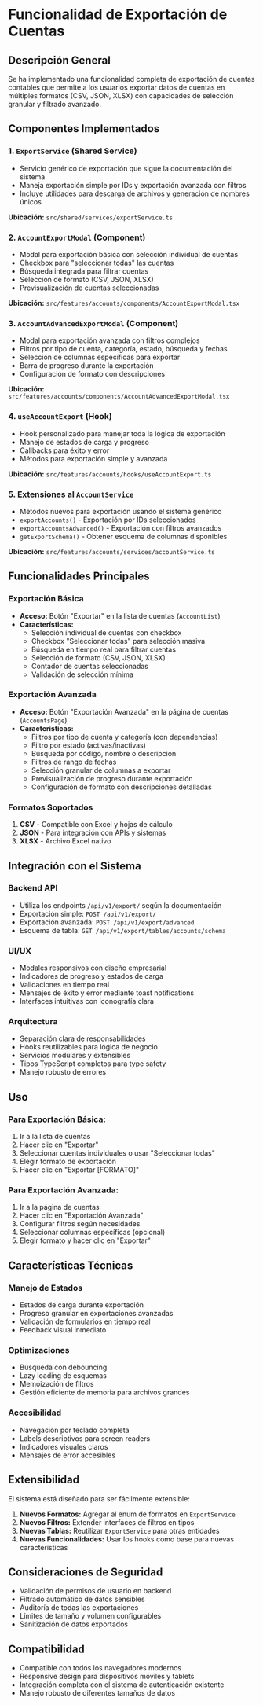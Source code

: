 # Funcionalidad de Exportación de Cuentas

## Descripción General

Se ha implementado una funcionalidad completa de exportación de cuentas contables que permite a los usuarios exportar datos de cuentas en múltiples formatos (CSV, JSON, XLSX) con capacidades de selección granular y filtrado avanzado.

## Componentes Implementados

### 1. `ExportService` (Shared Service)
- Servicio genérico de exportación que sigue la documentación del sistema
- Maneja exportación simple por IDs y exportación avanzada con filtros
- Incluye utilidades para descarga de archivos y generación de nombres únicos

**Ubicación:** `src/shared/services/exportService.ts`

### 2. `AccountExportModal` (Component)
- Modal para exportación básica con selección individual de cuentas
- Checkbox para "seleccionar todas" las cuentas
- Búsqueda integrada para filtrar cuentas
- Selección de formato (CSV, JSON, XLSX)
- Previsualización de cuentas seleccionadas

**Ubicación:** `src/features/accounts/components/AccountExportModal.tsx`

### 3. `AccountAdvancedExportModal` (Component)
- Modal para exportación avanzada con filtros complejos
- Filtros por tipo de cuenta, categoría, estado, búsqueda y fechas
- Selección de columnas específicas para exportar
- Barra de progreso durante la exportación
- Configuración de formato con descripciones

**Ubicación:** `src/features/accounts/components/AccountAdvancedExportModal.tsx`

### 4. `useAccountExport` (Hook)
- Hook personalizado para manejar toda la lógica de exportación
- Manejo de estados de carga y progreso
- Callbacks para éxito y error
- Métodos para exportación simple y avanzada

**Ubicación:** `src/features/accounts/hooks/useAccountExport.ts`

### 5. Extensiones al `AccountService`
- Métodos nuevos para exportación usando el sistema genérico
- `exportAccounts()` - Exportación por IDs seleccionados
- `exportAccountsAdvanced()` - Exportación con filtros avanzados
- `getExportSchema()` - Obtener esquema de columnas disponibles

**Ubicación:** `src/features/accounts/services/accountService.ts`

## Funcionalidades Principales

### Exportación Básica
- **Acceso:** Botón "Exportar" en la lista de cuentas (`AccountList`)
- **Características:**
  - Selección individual de cuentas con checkbox
  - Checkbox "Seleccionar todas" para selección masiva
  - Búsqueda en tiempo real para filtrar cuentas
  - Selección de formato (CSV, JSON, XLSX)
  - Contador de cuentas seleccionadas
  - Validación de selección mínima

### Exportación Avanzada
- **Acceso:** Botón "Exportación Avanzada" en la página de cuentas (`AccountsPage`)
- **Características:**
  - Filtros por tipo de cuenta y categoría (con dependencias)
  - Filtro por estado (activas/inactivas)
  - Búsqueda por código, nombre o descripción
  - Filtros de rango de fechas
  - Selección granular de columnas a exportar
  - Previsualización de progreso durante exportación
  - Configuración de formato con descripciones detalladas

### Formatos Soportados
1. **CSV** - Compatible con Excel y hojas de cálculo
2. **JSON** - Para integración con APIs y sistemas
3. **XLSX** - Archivo Excel nativo

## Integración con el Sistema

### Backend API
- Utiliza los endpoints `/api/v1/export/` según la documentación
- Exportación simple: `POST /api/v1/export/`
- Exportación avanzada: `POST /api/v1/export/advanced`
- Esquema de tabla: `GET /api/v1/export/tables/accounts/schema`

### UI/UX
- Modales responsivos con diseño empresarial
- Indicadores de progreso y estados de carga
- Validaciones en tiempo real
- Mensajes de éxito y error mediante toast notifications
- Interfaces intuitivas con iconografía clara

### Arquitectura
- Separación clara de responsabilidades
- Hooks reutilizables para lógica de negocio
- Servicios modulares y extensibles
- Tipos TypeScript completos para type safety
- Manejo robusto de errores

## Uso

### Para Exportación Básica:
1. Ir a la lista de cuentas
2. Hacer clic en "Exportar"
3. Seleccionar cuentas individuales o usar "Seleccionar todas"
4. Elegir formato de exportación
5. Hacer clic en "Exportar [FORMATO]"

### Para Exportación Avanzada:
1. Ir a la página de cuentas
2. Hacer clic en "Exportación Avanzada"
3. Configurar filtros según necesidades
4. Seleccionar columnas específicas (opcional)
5. Elegir formato y hacer clic en "Exportar"

## Características Técnicas

### Manejo de Estados
- Estados de carga durante exportación
- Progreso granular en exportaciones avanzadas
- Validación de formularios en tiempo real
- Feedback visual inmediato

### Optimizaciones
- Búsqueda con debouncing
- Lazy loading de esquemas
- Memoización de filtros
- Gestión eficiente de memoria para archivos grandes

### Accesibilidad
- Navegación por teclado completa
- Labels descriptivos para screen readers
- Indicadores visuales claros
- Mensajes de error accesibles

## Extensibilidad

El sistema está diseñado para ser fácilmente extensible:

1. **Nuevos Formatos:** Agregar al enum de formatos en `ExportService`
2. **Nuevos Filtros:** Extender interfaces de filtros en tipos
3. **Nuevas Tablas:** Reutilizar `ExportService` para otras entidades
4. **Nuevas Funcionalidades:** Usar los hooks como base para nuevas características

## Consideraciones de Seguridad

- Validación de permisos de usuario en backend
- Filtrado automático de datos sensibles
- Auditoría de todas las exportaciones
- Límites de tamaño y volumen configurables
- Sanitización de datos exportados

## Compatibilidad

- Compatible con todos los navegadores modernos
- Responsive design para dispositivos móviles y tablets
- Integración completa con el sistema de autenticación existente
- Manejo robusto de diferentes tamaños de datos
